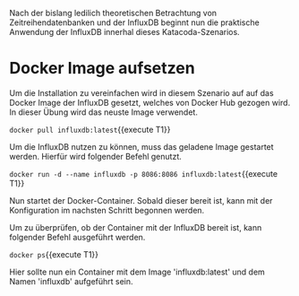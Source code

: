 Nach der bislang ledilich theoretischen Betrachtung von Zeitreihendatenbanken und der InfluxDB beginnt nun die praktische Anwendung der InfluxDB innerhal dieses Katacoda-Szenarios.


# Docker Image aufsetzen

Um die Installation zu vereinfachen wird in diesem Szenario auf auf das Docker Image der InfluxDB gesetzt, welches von Docker Hub gezogen wird.
In dieser Übung wird das neuste Image verwendet.

`docker pull influxdb:latest`{{execute T1}}

Um die InfluxDB nutzen zu können, muss das geladene Image gestartet werden. Hierfür wird folgender Befehl genutzt.

`docker run -d --name influxdb -p 8086:8086 influxdb:latest`{{execute T1}}

Nun startet der Docker-Container. Sobald dieser bereit ist, kann mit der Konfiguration im nachsten Schritt begonnen werden.

Um zu überprüfen, ob der Container mit der InfluxDB bereit ist, kann folgender Befehl ausgeführt werden.

`docker ps`{{execute T1}}

Hier sollte nun ein Container mit dem Image 'influxdb:latest' und dem Namen 'influxdb' aufgeführt sein.